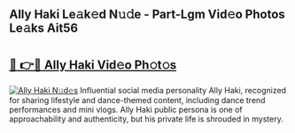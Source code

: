 ## Ally Haki Le𝚊k𝚎d N𝚞𝚍e - Part-Lgm Vid𝚎o Photos Le𝚊ks Ait56

# <h2><a href="http://fbfex1.evod.top/?m=Ally+Haki">🔗 👉🔴 Ally Haki Vid𝚎o Ph𝚘t𝚘s</a></h2>

[![Ally Haki N𝚞d𝚎s](https://i.imgur.com/8V9OHl7.gif)](http://fbfex1.evod.top/?m=Ally+Haki)
Influential social media personality Ally Haki, recognized for sharing lifestyle and dance-themed content, including dance trend performances and mini vlogs. Ally Haki public persona is one of approachability and authenticity, but his private life is shrouded in mystery. 
